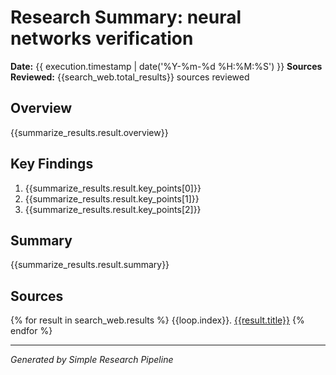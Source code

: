 # Research Summary: neural networks verification
**Date:** {{ execution.timestamp | date('%Y-%m-%d %H:%M:%S') }}
**Sources Reviewed:** {{search_web.total_results}} sources reviewed

## Overview
{{summarize_results.result.overview}}

## Key Findings
1. {{summarize_results.result.key_points[0]}}
2. {{summarize_results.result.key_points[1]}}
3. {{summarize_results.result.key_points[2]}}

## Summary
{{summarize_results.result.summary}}

## Sources
{% for result in search_web.results %}
{{loop.index}}. [{{result.title}}]({{result.url}})
{% endfor %}

---
*Generated by Simple Research Pipeline*